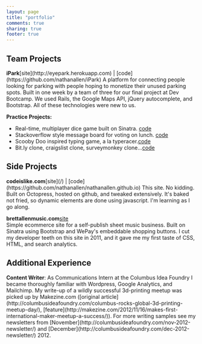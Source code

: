 ```yaml
---
layout: page
title: "portfolio"
comments: true
sharing: true
footer: true
---
```


<h2>Team Projects</h2>
<strong>iPark</strong><span id="portfolio-links">[site](http://eyepark.herokuapp.com) | [code](https://github.com/nathanallen/iPark)</span>  
A platform for connecting people looking for parking with people hoping to monetize their unused parking spots. Built in one week by a team of three for our final project at Dev Bootcamp. We used Rails, the Google Maps API, jQuery autocomplete, and Bootstrap. All of these technologies were new to us. 

<strong>Practice Projects:</strong>  
* Real-time, multiplayer dice game built on Sinatra.
<span id="portfolio-links">[code](https://github.com/tiger-swallowtails-2013/liars-dice)</span>  
* Stackoverflow style message board for voting on lunch.
<span id="portfolio-links">[code](https://github.com/tiger-swallowtails-2013/gutoverflow)</span>  
* Scooby Doo inspired typing game, a la typeracer.<span id="portfolio-links">[code](https://github.com/tiger-swallowtails-2013/speedracer/)</span>  
* Bit.ly clone, craigslist clone, surveymonkey clone...<span id="portfolio-links">[code](https://github.com/nathanallen?tab=repositories)</span>  

<h2>Side Projects</h2>
<strong>codeislike.com</strong><span id="portfolio-links">[site](/) | [code](https://github.com/nathanallen/nathanallen.github.io)</span>  
This site. No kidding. Built on Octopress, hosted on github, and tweaked extensively. It's baked not fried, so dynamic elements are done using javascript. I'm learning as I go along.

<strong>brettallenmusic.com</strong><span id="portfolio-links">[site](brettallenmusic.com)</span>  
Simple ecommerce site for a self-publish sheet music business. Built on Sinatra using Bootstrap and WePay's embeddable shopping buttons. I cut my developer teeth on this site in 2011, and it gave me my first taste of CSS, HTML, and search analytics.

<h2>Additional Experience</h2>
<strong>Content Writer</strong>: As Communications Intern at the Columbus Idea Foundry I became thoroughly familiar with Wordpress, Google Analytics, and Mailchimp. My write-up of a wildly successful 3d-printing meetup was picked up by Makezine.com ([original article](http://columbusideafoundry.com/columbus-rocks-global-3d-printing-meetup-day/), [feature](http://makezine.com/2012/11/16/makes-first-international-maker-meetup-a-success/)). For more writing samples see my newsletters from [November](http://columbusideafoundry.com/nov-2012-newsletter/) and [December](http://columbusideafoundry.com/dec-2012-newsletter/) 2012.
